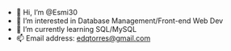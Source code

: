 - 👋 Hi, I’m @Esmi30
- 👀 I’m interested in Database Management/Front-end Web Dev
- 🌱 I’m currently learning SQL/MySQL
- 📫 Email address: edqtorres@gmail.com
